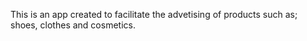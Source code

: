 This is an app created to facilitate the advetising of products
such as; shoes, clothes and cosmetics. 
